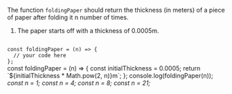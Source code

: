 The function `foldingPaper` should return the thickness (in meters) of a piece of paper after folding it n number of times.

1. The paper starts off with a thickness of 0.0005m.

<Editor lang="javascript" type="exercise" testMode="multipleInput">
<code>
const foldingPaper = (n) => {
  // your code here
};
</code>

<solution>
const foldingPaper = (n) => {
  const initialThickness = 0.0005;
  return `${initialThickness * Math.pow(2, n)}m`;
};
</solution>

<testcases>
<caller>
console.log(foldingPaper(n));
</caller>
<testcase>
<i>
const n = 1;
</i>
</testcase>
<testcase>
<i>
const n = 4;
</i>
</testcase>
<testcase>
<i>
const n = 8;
</i>
</testcase>
<testcase>
<i>
const n = 21;
</i>
</testcase>
</testcases>
</Editor>